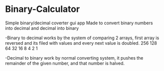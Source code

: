 # Binary-Calculator
Simple binary/decimal coverter gui app
Made to convert binary numbers into decimal and decimal into binary

-Binary to decimal works by the system of comparing 2 arrays, first array is reversed and its filed
with values and every next value is doubled.
256 128 64 32  16 8 4 2 1

-Decimal to binary work by normal converting system, it pushes the remainder of the given number, and that number is halved.
